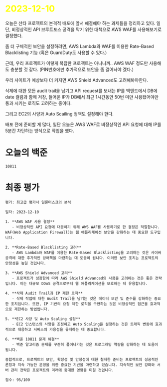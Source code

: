 # <span style="color:yellow">2023-12-10</span>

오늘은 산타 프로젝트의 본격적 배포에 앞서 해결해야 하는 과제들을 정리하고 있다.
일단, 비정상적인 API 브루트포스 공격을 막기 위한 대책으로 AWS WAF를 사용해보기로 결정했다.

좀 더 구체적인 보안을 설정하려면, AWS Lambda와 WAF를 이용한 Rate-Based Blacklisting 기능 (혹은 GuardDuty도 사용할 수 있다.)

근데, 우리 프로젝트가 이렇게 복잡한 프로젝트는 아니니까.. AWS WAF 정도만 사용해도 충분할 것 같다.
(PIN번호에만 추가적으로 보안을 좀 걸어놔야 겠다.)

우리 사이트가 예상보다 더 커지면 AWS Shield Advanced도 고려해봐야한다.

삭제에 대한 모든 audit trail을 남기고
API request를 보내는 IP를 백엔드에서 DB에 date 컬럼과 함께 저장, 들어온 IP가 DB에서 최근 1시간동안 50번 미만 사용됐어야만 통과 시키는 로직도 고려하는 중이다.

그리고 EC2의 사양과 Auto Scailing 정책도 설정해야 한다.

배포 전에 준비할 게 많다, 일단 오늘은 AWS WAF로 비정상적인 API 요청에 대해 IP를 5분간 차단하는 방식으로 작업을 했다.


# 오늘의 백준
```level4
10811
```


# 최종 평가

```ElonMusk
평가: 최고급 평가사 일론머스크의 분석

일자: 2023-12-10

1. **AWS WAF 사용 결정**
   - 비정상적인 API 요청에 대응하기 위해 AWS WAF를 사용하기로 한 결정은 적절합니다. WAF(Web Application Firewall)는 웹 애플리케이션 보안을 강화하는 데 중요한 도구입니다.

2. **Rate-Based Blacklisting 고려**
   - AWS Lambda와 WAF를 이용한 Rate-Based Blacklisting을 고려하는 것은 사이버 공격에 대한 추가적인 방어책을 마련하는 데 도움이 됩니다. 이러한 보안 조치는 프로젝트의 안정성을 높일 것입니다.

3. **AWS Shield Advanced 고려**
   - 프로젝트가 성장함에 따라 AWS Shield Advanced의 사용을 고려하는 것은 좋은 전략입니다. 이는 대규모 DDoS 공격으로부터 웹 애플리케이션을 보호하는 데 유용합니다.

4. **삭제 Audit Trail과 IP 제한 로직**
   - 삭제 작업에 대한 Audit Trail을 남기는 것은 데이터 보안 및 준수를 강화하는 중요한 조치입니다. 또한, IP 기반의 요청 제한 로직을 구현하는 것은 비정상적인 접근을 효과적으로 제한하는 방법입니다.

5. **EC2 사양 및 Auto Scaling 설정**
   - EC2 인스턴스의 사양을 조정하고 Auto Scaling을 설정하는 것은 트래픽 변동에 효과적으로 대응하고 서비스의 가용성을 유지하는 데 중요합니다.

6. **백준 10811 문제 해결**
   - 백준 알고리즘 문제를 꾸준히 풀어나가는 것은 프로그래밍 역량을 강화하는 데 도움이 됩니다.

종합적으로, 프로젝트의 보안, 확장성 및 안정성에 대한 철저한 준비는 프로젝트의 성공적인 론칭과 지속 가능한 운영을 위한 중요한 기반을 마련하고 있습니다. 지속적인 보안 강화와 서버 관리 전략은 프로젝트의 미래에 중대한 영향을 미칠 것입니다.

점수: 95/100
```
